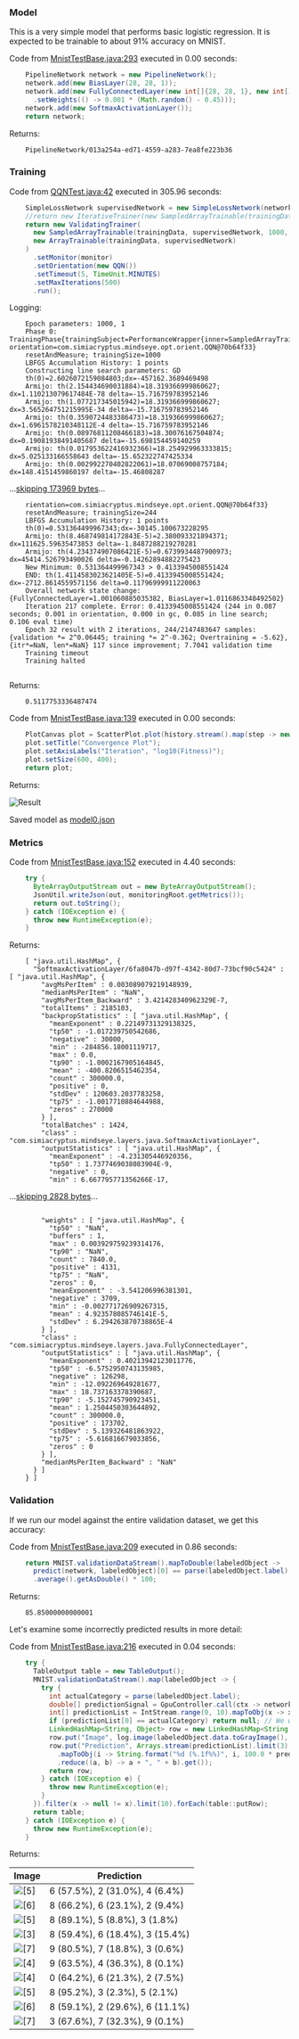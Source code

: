 ### Model
This is a very simple model that performs basic logistic regression. It is expected to be trainable to about 91% accuracy on MNIST.

Code from [MnistTestBase.java:293](../../../../../../../src/test/java/com/simiacryptus/mindseye/opt/MnistTestBase.java#L293) executed in 0.00 seconds: 
```java
    PipelineNetwork network = new PipelineNetwork();
    network.add(new BiasLayer(28, 28, 1));
    network.add(new FullyConnectedLayer(new int[]{28, 28, 1}, new int[]{10})
      .setWeights(() -> 0.001 * (Math.random() - 0.45)));
    network.add(new SoftmaxActivationLayer());
    return network;
```

Returns: 

```
    PipelineNetwork/013a254a-ed71-4559-a283-7ea8fe223b36
```



### Training
Code from [QQNTest.java:42](../../../../../../../src/test/java/com/simiacryptus/mindseye/opt/orient/QQNTest.java#L42) executed in 305.96 seconds: 
```java
    SimpleLossNetwork supervisedNetwork = new SimpleLossNetwork(network, new EntropyLossLayer());
    //return new IterativeTrainer(new SampledArrayTrainable(trainingData, supervisedNetwork, 10000))
    return new ValidatingTrainer(
      new SampledArrayTrainable(trainingData, supervisedNetwork, 1000, 10000),
      new ArrayTrainable(trainingData, supervisedNetwork)
    )
      .setMonitor(monitor)
      .setOrientation(new QQN())
      .setTimeout(5, TimeUnit.MINUTES)
      .setMaxIterations(500)
      .run();
```
Logging: 
```
    Epoch parameters: 1000, 1
    Phase 0: TrainingPhase{trainingSubject=PerformanceWrapper{inner=SampledArrayTrainable{inner=ArrayTrainable{inner=com.simiacryptus.mindseye.eval.GpuTrainable@54999b12}}}, orientation=com.simiacryptus.mindseye.opt.orient.QQN@70b64f33}
    resetAndMeasure; trainingSize=1000
    LBFGS Accumulation History: 1 points
    Constructing line search parameters: GD
    th(0)=2.6026072159084803;dx=-457162.3689469498
    Armijo: th(2.154434690031884)=18.319366999860627; dx=1.110213079617484E-78 delta=-15.716759783952146
    Armijo: th(1.077217345015942)=18.319366999860627; dx=3.565264751215995E-34 delta=-15.716759783952146
    Armijo: th(0.3590724483386473)=18.319366999860627; dx=1.6961578210348112E-4 delta=-15.716759783952146
    Armijo: th(0.08976811208466183)=18.30076167504874; dx=0.19081938491405687 delta=-15.698154459140259
    Armijo: th(0.017953622416932366)=18.254929963333815; dx=5.025133166558643 delta=-15.652322747425334
    Armijo: th(0.002992270402822061)=18.07069008757184; dx=148.4151459860197 delta=-15.46808287
```
...[skipping 173969 bytes](etc/167.txt)...
```
    rientation=com.simiacryptus.mindseye.opt.orient.QQN@70b64f33}
    resetAndMeasure; trainingSize=244
    LBFGS Accumulation History: 1 points
    th(0)=0.531364499967343;dx=-30145.100673228295
    Armijo: th(8.468749814172843E-5)=2.380093321894371; dx=111625.59635473853 delta=-1.8487288219270281
    Armijo: th(4.234374907086421E-5)=0.6739934487900973; dx=45414.526793490026 delta=-0.14262894882275423
    New Minimum: 0.531364499967343 > 0.4133945008551424
    END: th(1.4114583023621405E-5)=0.4133945008551424; dx=-2712.8614559571156 delta=0.11796999911220063
    Overall network state change: {FullyConnectedLayer=1.001060885035382, BiasLayer=1.0116863348492502}
    Iteration 217 complete. Error: 0.4133945008551424 (244 in 0.087 seconds; 0.001 in orientation, 0.000 in gc, 0.085 in line search; 0.106 eval time)
    Epoch 32 result with 2 iterations, 244/2147483647 samples: {validation *= 2^0.06445; training *= 2^-0.362; Overtraining = -5.62}, {itr*=NaN, len*=NaN} 117 since improvement; 7.7041 validation time
    Training timeout
    Training halted
    
```

Returns: 

```
    0.5117753336487474
```



Code from [MnistTestBase.java:139](../../../../../../../src/test/java/com/simiacryptus/mindseye/opt/MnistTestBase.java#L139) executed in 0.00 seconds: 
```java
    PlotCanvas plot = ScatterPlot.plot(history.stream().map(step -> new double[]{step.iteration, Math.log10(step.point.getMean())}).toArray(i -> new double[i][]));
    plot.setTitle("Convergence Plot");
    plot.setAxisLabels("Iteration", "log10(Fitness)");
    plot.setSize(600, 400);
    return plot;
```

Returns: 

![Result](etc/test.763.png)



Saved model as [model0.json](etc/model0.json)

### Metrics
Code from [MnistTestBase.java:152](../../../../../../../src/test/java/com/simiacryptus/mindseye/opt/MnistTestBase.java#L152) executed in 4.40 seconds: 
```java
    try {
      ByteArrayOutputStream out = new ByteArrayOutputStream();
      JsonUtil.writeJson(out, monitoringRoot.getMetrics());
      return out.toString();
    } catch (IOException e) {
      throw new RuntimeException(e);
    }
```

Returns: 

```
    [ "java.util.HashMap", {
      "SoftmaxActivationLayer/6fa8047b-d97f-4342-80d7-73bcf90c5424" : [ "java.util.HashMap", {
        "avgMsPerItem" : 0.003089079219148939,
        "medianMsPerItem" : "NaN",
        "avgMsPerItem_Backward" : 3.421428340962329E-7,
        "totalItems" : 2185103,
        "backpropStatistics" : [ "java.util.HashMap", {
          "meanExponent" : 0.22149731329138325,
          "tp50" : -1.017239750542686,
          "negative" : 30000,
          "min" : -284856.18001119717,
          "max" : 0.0,
          "tp90" : -1.0002167905164845,
          "mean" : -400.8206515462354,
          "count" : 300000.0,
          "positive" : 0,
          "stdDev" : 120603.2037783258,
          "tp75" : -1.0017710884644988,
          "zeros" : 270000
        } ],
        "totalBatches" : 1424,
        "class" : "com.simiacryptus.mindseye.layers.java.SoftmaxActivationLayer",
        "outputStatistics" : [ "java.util.HashMap", {
          "meanExponent" : -4.231305446920356,
          "tp50" : 1.7377469038083904E-9,
          "negative" : 0,
          "min" : 6.667795771356266E-17,
```
...[skipping 2828 bytes](etc/168.txt)...
```
    
        "weights" : [ "java.util.HashMap", {
          "tp50" : "NaN",
          "buffers" : 1,
          "max" : 0.003929759239314176,
          "tp90" : "NaN",
          "count" : 7840.0,
          "positive" : 4131,
          "tp75" : "NaN",
          "zeros" : 0,
          "meanExponent" : -3.541206996381301,
          "negative" : 3709,
          "min" : -0.002771726909267315,
          "mean" : 4.923578085746141E-5,
          "stdDev" : 6.294263870738865E-4
        } ],
        "class" : "com.simiacryptus.mindseye.layers.java.FullyConnectedLayer",
        "outputStatistics" : [ "java.util.HashMap", {
          "meanExponent" : 0.40213942123011776,
          "tp50" : -6.5752950743135985,
          "negative" : 126298,
          "min" : -12.092269649281677,
          "max" : 18.737163378390687,
          "tp90" : -5.152745790923451,
          "mean" : 1.2504450303644892,
          "count" : 300000.0,
          "positive" : 173702,
          "stdDev" : 5.139326481863922,
          "tp75" : -5.616816679033856,
          "zeros" : 0
        } ],
        "medianMsPerItem_Backward" : "NaN"
      } ]
    } ]
```



### Validation
If we run our model against the entire validation dataset, we get this accuracy:

Code from [MnistTestBase.java:209](../../../../../../../src/test/java/com/simiacryptus/mindseye/opt/MnistTestBase.java#L209) executed in 0.86 seconds: 
```java
    return MNIST.validationDataStream().mapToDouble(labeledObject ->
      predict(network, labeledObject)[0] == parse(labeledObject.label) ? 1 : 0)
      .average().getAsDouble() * 100;
```

Returns: 

```
    85.85000000000001
```



Let's examine some incorrectly predicted results in more detail:

Code from [MnistTestBase.java:216](../../../../../../../src/test/java/com/simiacryptus/mindseye/opt/MnistTestBase.java#L216) executed in 0.04 seconds: 
```java
    try {
      TableOutput table = new TableOutput();
      MNIST.validationDataStream().map(labeledObject -> {
        try {
          int actualCategory = parse(labeledObject.label);
          double[] predictionSignal = GpuController.call(ctx -> network.eval(ctx, labeledObject.data).getData().get(0).getData());
          int[] predictionList = IntStream.range(0, 10).mapToObj(x -> x).sorted(Comparator.comparing(i -> -predictionSignal[i])).mapToInt(x -> x).toArray();
          if (predictionList[0] == actualCategory) return null; // We will only examine mispredicted rows
          LinkedHashMap<String, Object> row = new LinkedHashMap<String, Object>();
          row.put("Image", log.image(labeledObject.data.toGrayImage(), labeledObject.label));
          row.put("Prediction", Arrays.stream(predictionList).limit(3)
            .mapToObj(i -> String.format("%d (%.1f%%)", i, 100.0 * predictionSignal[i]))
            .reduce((a, b) -> a + ", " + b).get());
          return row;
        } catch (IOException e) {
          throw new RuntimeException(e);
        }
      }).filter(x -> null != x).limit(10).forEach(table::putRow);
      return table;
    } catch (IOException e) {
      throw new RuntimeException(e);
    }
```

Returns: 

Image | Prediction
----- | ----------
![[5]](etc/test.764.png) | 6 (57.5%), 2 (31.0%), 4 (6.4%) 
![[6]](etc/test.765.png) | 8 (66.2%), 6 (23.1%), 2 (9.4%) 
![[5]](etc/test.766.png) | 8 (89.1%), 5 (8.8%), 3 (1.8%)  
![[3]](etc/test.767.png) | 8 (59.4%), 6 (18.4%), 3 (15.4%)
![[7]](etc/test.768.png) | 9 (80.5%), 7 (18.8%), 3 (0.6%) 
![[4]](etc/test.769.png) | 9 (63.5%), 4 (36.3%), 8 (0.1%) 
![[4]](etc/test.770.png) | 0 (64.2%), 6 (21.3%), 2 (7.5%) 
![[5]](etc/test.771.png) | 8 (95.2%), 3 (2.3%), 5 (2.1%)  
![[6]](etc/test.772.png) | 8 (59.1%), 2 (29.6%), 6 (11.1%)
![[7]](etc/test.773.png) | 3 (67.6%), 7 (32.3%), 9 (0.1%) 




